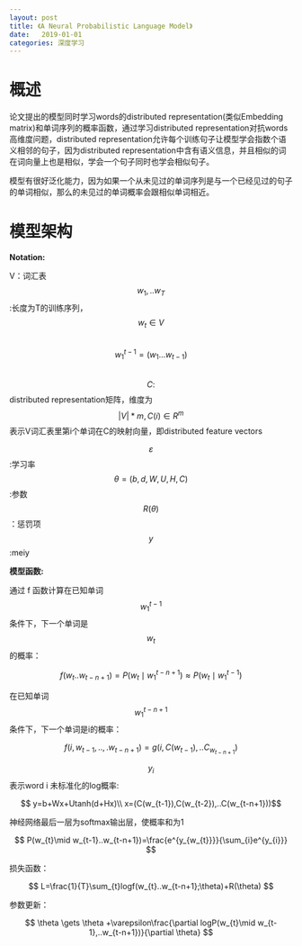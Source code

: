 ```yaml
---
layout: post
title: 《A Neural Probabilistic Language Model》
date:   2019-01-01
categories: 深度学习
---  
```


# 概述    

论文提出的模型同时学习words的distributed representation(类似Embedding matrix)和单词序列的概率函数，通过学习distributed representation对抗words高维度问题，distributed representation允许每个训练句子让模型学会指数个语义相邻的句子，因为distributed representation中含有语义信息，并且相似的词在词向量上也是相似，学会一个句子同时也学会相似句子。  

模型有很好泛化能力，因为如果一个从未见过的单词序列是与一个已经见过的句子的单词相似，那么的未见过的单词概率会跟相似单词相近。  


# 模型架构  

**Notation:**  

V：词汇表
$$w_{1},..w_{T}$$:长度为T的训练序列，$$w_{t}\in V$$  
$$w_{1}^{t-1}=(w_{1}...w_{t-1})$$  
$$C:$$distributed representation矩阵，维度为$$|V|*m,C(i)\in R^m$$表示V词汇表里第i个单词在C的映射向量，即distributed feature vectors 

$$\varepsilon$$:学习率
$$\theta=(b,d,W,U,H,C)$$:参数  
$$R(\theta)$$：惩罚项  
$$y$$:meiy

**模型函数:**  

通过 f 函数计算在已知单词$$w_{1}^{t-1}$$条件下，下一个单词是$$w_{t}$$的概率：

$$f(w_{t}..w_{t-n+1})=P(w_{t}\mid w_{1}^{t-n+1})\approx P(w_{t}\mid w_{1}^{t-1})$$  

在已知单词$$ w_{1}^{t-n+1}$$条件下，下一个单词是i的概率：

$$f(i,w_{t-1},..,.w_{t-n+1})=g(i,C(w_{t-1}),..C_{w_{t-n+1}})$$ 


$$y_{i}$$表示word i 未标准化的log概率:  

$$
y=b+Wx+Utanh(d+Hx)\\
x=(C(w_{t-1}),C(w_{t-2}),..C(w_{t-n+1}))$$

神经网络最后一层为softmax输出层，使概率和为1

$$
P(w_{t}\mid w_{t-1}..w_{t-n+1})=\frac{e^{y_{w_{t}}}}{\sum_{i}e^{y_{i}}}
$$



损失函数：  

$$
L=\frac{1}{T}\sum_{t}logf(w_{t}..w_{t-n+1};\theta)+R(\theta)
$$

参数更新：

$$
\theta \gets \theta +\varepsilon\frac{\partial logP(w_{t}\mid w_{t-1},..w_{t-n+1})}{\partial \theta}
$$






